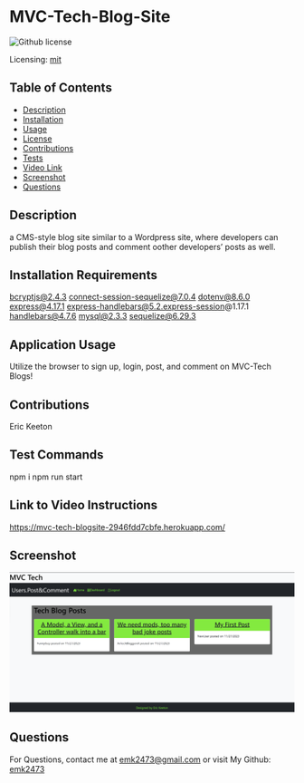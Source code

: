 
# MVC-Tech-Blog-Site
![Github license](https://img.shields.io/badge/mit-blue.svg)
 
Licensing: [mit](https://choosealicense.com/licenses/mit/)
    
## Table of Contents
  
- [Description](#description)
- [Installation](#installation-requirements)
- [Usage](#application-usage)
- [License](#licensing-information)
- [Contributions](#contributions)
- [Tests](#tests-commands)
- [Video Link](#link-to-video-instructions)
- [Screenshot](#screenshot)
- [Questions](#questions)
  
## Description
a CMS-style blog site similar to a Wordpress site, where developers can publish their blog posts and comment oother developers’ posts as well.
  
## Installation Requirements
bcryptjs@2.4.3 connect-session-sequelize@7.0.4 dotenv@8.6.0 express@4.17.1 express-handlebars@5.2.express-session@1.17.1 handlebars@4.7.6 mysql@2.3.3 sequelize@6.29.3
  
## Application Usage
Utilize the browser to sign up, login, post, and comment on MVC-Tech Blogs!
    
## Contributions
Eric Keeton
  
## Test Commands
npm i npm run start
  
## Link to Video Instructions
https://mvc-tech-blogsite-2946fdd7cbfe.herokuapp.com/
  
## Screenshot
![screenshot of application](./public/assets/screenShot1.png)
  
## Questions
For Questions, contact me at emk2473@gmail.com or visit My Github: [emk2473](https://github.com/emk2473)
  
  